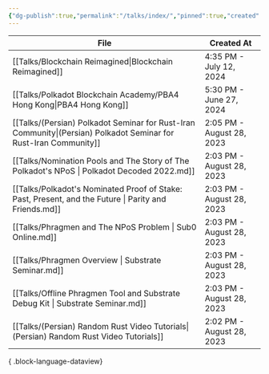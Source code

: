 ```yaml
---
{"dg-publish":true,"permalink":"/talks/index/","pinned":true,"created":"2024-07-26T10:34:59.884+01:00","updated":"2024-07-26T10:46:38.272+01:00"}
---
```



| File                                                                                                                                                                                             | Created At                |
| ------------------------------------------------------------------------------------------------------------------------------------------------------------------------------------------------ | ------------------------- |
| [[Talks/Blockchain Reimagined\|Blockchain Reimagined]]                                                                                                                                        | 4:35 PM - July 12, 2024   |
| [[Talks/Polkadot Blockchain Academy/PBA4 Hong Kong\|PBA4 Hong Kong]]                                                                                                                          | 5:30 PM - June 27, 2024   |
| [[Talks/(Persian) Polkadot Seminar for Rust-Iran Community\|(Persian) Polkadot Seminar for Rust-Iran Community]]                                                                              | 2:05 PM - August 28, 2023 |
| [[Talks/Nomination Pools and The Story of The Polkadot's NPoS \\| Polkadot Decoded 2022.md\]]                     | 2:03 PM - August 28, 2023 |
| [[Talks/Polkadot's Nominated Proof of Stake: Past, Present, and the Future \\| Parity and Friends.md\]] | 2:03 PM - August 28, 2023 |
| [[Talks/Phragmen and The NPoS Problem \\| Sub0 Online.md\]]                                                                                         | 2:03 PM - August 28, 2023 |
| [[Talks/Phragmen Overview \\| Substrate Seminar.md\]]                                                                                                     | 2:03 PM - August 28, 2023 |
| [[Talks/Offline Phragmen Tool and Substrate Debug Kit \\| Substrate Seminar.md\]]                                             | 2:03 PM - August 28, 2023 |
| [[Talks/(Persian) Random Rust Video Tutorials\|(Persian) Random Rust Video Tutorials]]                                                                                                        | 2:02 PM - August 28, 2023 |

{ .block-language-dataview}
